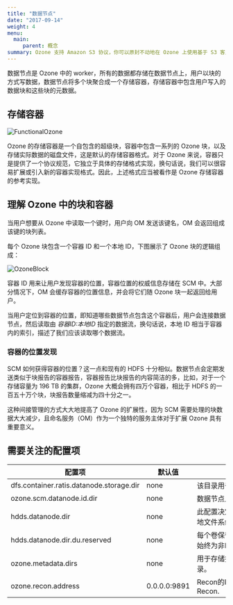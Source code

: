 ```yaml
---
title: "数据节点"
date: "2017-09-14"
weight: 4
menu: 
  main:
     parent: 概念
summary: Ozone 支持 Amazon S3 协议，你可以原封不动地在 Ozone 上使用基于 S3 客户端和 S3 SDK 的应用。
---
```

<!---
  Licensed to the Apache Software Foundation (ASF) under one or more
  contributor license agreements.  See the NOTICE file distributed with
  this work for additional information regarding copyright ownership.
  The ASF licenses this file to You under the Apache License, Version 2.0
  (the "License"); you may not use this file except in compliance with
  the License.  You may obtain a copy of the License at

      http://www.apache.org/licenses/LICENSE-2.0

  Unless required by applicable law or agreed to in writing, software
  distributed under the License is distributed on an "AS IS" BASIS,
  WITHOUT WARRANTIES OR CONDITIONS OF ANY KIND, either express or implied.
  See the License for the specific language governing permissions and
  limitations under the License.
-->

数据节点是 Ozone 中的 worker，所有的数据都存储在数据节点上，用户以块的方式写数据，数据节点将多个块聚合成一个存储容器，存储容器中包含用户写入的数据块和这些块的元数据。

## 存储容器

![FunctionalOzone](ContainerMetadata.png)

Ozone 的存储容器是一个自包含的超级块，容器中包含一系列的 Ozone 块，以及存储实际数据的磁盘文件，这是默认的存储容器格式。对于 Ozone 来说，容器只是提供了一个协议规范，它独立于具体的存储格式实现，换句话说，我们可以很容易扩展或引入新的容器实现格式。因此，上述格式应当被看作是 Ozone 存储容器的参考实现。

## 理解 Ozone 中的块和容器

当用户想要从 Ozone 中读取一个键时，用户向 OM 发送该键名，OM 会返回组成该键的块列表。

每个 Ozone 块包含一个容器 ID 和一个本地 ID，下图展示了 Ozone 块的逻辑组成：

![OzoneBlock](OzoneBlock.png)

容器 ID 用来让用户发现容器的位置，容器位置的权威信息存储在 SCM 中。大部分情况下，OM 会缓存容器的位置信息，并会将它们随 Ozone 块一起返回给用户。

当用户定位到容器的位置，即知道哪些数据节点包含这个容器后，用户会连接数据节点，然后读取由 _容器ID:本地ID_ 指定的数据流，换句话说，本地 ID 相当于容器内的索引，描述了我们应该读取哪个数据流。

### 容器的位置发现

SCM 如何获得容器的位置？这一点和现有的 HDFS 十分相似。数据节点会定期发送类似于块报告的容器报告，容器报告比块报告的内容简洁的多，比如，对于一个存储容量为 196 TB 的集群，Ozone 大概会拥有四万个容器，相比于 HDFS 的一百五十万个块，块报告数量缩减为四十分之一。

这种间接管理的方式大大地提高了 Ozone 的扩展性，因为 SCM 需要处理的块数据大大减少，且命名服务（OM）作为一个独特的服务主体对于扩展 Ozone 具有重要意义。



## 需要关注的配置项

配置项 |默认值 | <div style="width:300px;">描述</div>
----|---------|------------
dfs.container.ratis.datanode.storage.dir | none | 该目录用于存储 Ratis 元数据，如日志。
ozone.scm.datanode.id.dir | none | 数据节点上用于存储数据节点 ID 的路径。 
hdds.datanode.dir | none | 此配置决定数据节点上的数据将存储在本地文件系统的哪个位置。
hdds.datanode.dir.du.reserved | none | 每个卷保留的存储空间（以字节为单位）。始终为非DFS用途保留这么多空闲空间。
ozone.metadata.dirs | none | 用于存储持久化数据（RocksDB）的目录。
ozone.recon.address | 0.0.0.0:9891 | Recon的RPC地址. 使用 <host:port> 连接到Recon.